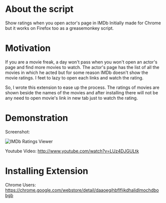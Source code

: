 # About the script

Show ratings when you open actor's page in IMDb
Initially made for Chrome but it works on Firefox too as a greasemonkey script.

# Motivation

If you are a movie freak, a day won't pass when you won't open an actor's page and find more movies to watch. The actor's page has the list of all the movies in which he acted but for some reason IMDb doesn't show the movie ratings. I feet to lazy to open each links and watch the rating.

 So, I wrote this extension to ease up the process. The ratings of movies are shown beside the names of the movies and after installing there will not be any need to open movie's link in new tab just to watch the rating.

# Demonstration

Screenshot:

![IMDb Ratings Viewer](http://i.imgur.com/Lks0R.jpg)

Youtube Video: http://www.youtube.com/watch?v=LUz4DJGULtk

# Installing Extension

Chrome Users: https://chrome.google.com/webstore/detail/daaoegihbflfijkdhalidlmochdbobgb

